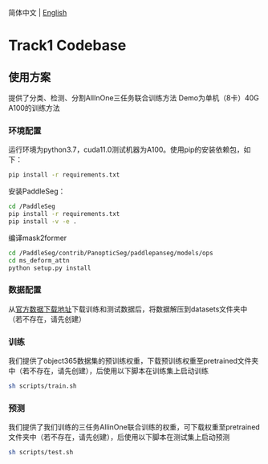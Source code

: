 简体中文 | [English](README.md)

# Track1 Codebase

## 使用方案

提供了分类、检测、分割AllInOne三任务联合训练方法
Demo为单机（8卡）40G A100的训练方法

### 环境配置

运行环境为python3.7，cuda11.0测试机器为A100。使用pip的安装依赖包，如下：
```bash
pip install -r requirements.txt
```

安装PaddleSeg：
```bash
cd /PaddleSeg
pip install -r requirements.txt
pip install -v -e .
```

编译mask2former
```bash
cd /PaddleSeg/contrib/PanopticSeg/paddlepanseg/models/ops
cd ms_deform_attn
python setup.py install
```

### 数据配置

从[官方数据下载地址](https://aistudio.baidu.com/aistudio/datasetdetail/203253)下载训练和测试数据后，将数据解压到datasets文件夹中（若不存在，请先创建）

### 训练

我们提供了object365数据集的预训练权重，下载预训练权重至pretrained文件夹中（若不存在，请先创建），后使用以下脚本在训练集上启动训练

```bash
sh scripts/train.sh
```

### 预测

我们提供了我们训练的三任务AllinOne联合训练的权重，可下载权重至pretrained文件夹中（若不存在，请先创建），后使用以下脚本在测试集上启动预测

```bash
sh scripts/test.sh
```
